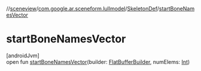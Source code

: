 //[sceneview](../../../index.md)/[com.google.ar.sceneform.lullmodel](../index.md)/[SkeletonDef](index.md)/[startBoneNamesVector](start-bone-names-vector.md)

# startBoneNamesVector

[androidJvm]\
open fun [startBoneNamesVector](start-bone-names-vector.md)(builder: [FlatBufferBuilder](../../com.google.flatbuffers/-flat-buffer-builder/index.md), numElems: [Int](https://kotlinlang.org/api/latest/jvm/stdlib/kotlin/-int/index.html))
